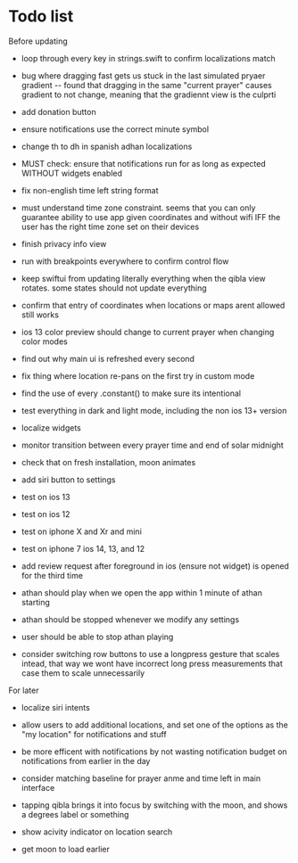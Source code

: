 #  Todo list 
Before updating 
- loop through every key in strings.swift to confirm localizations match 
- bug where dragging fast gets us stuck in the last simulated pryaer gradient -- found that dragging in the same "current prayer" causes gradient to not change, meaning that the gradiennt view is the culprti
- add donation button
- ensure notifications use the correct minute symbol

- change th to dh in spanish adhan localizations

- MUST check: ensure that notifications run for as long as expected WITHOUT widgets enabled
- fix non-english time left string format

- must understand time zone constraint. seems that you can only guarantee ability to use app given coordinates and without wifi IFF the user has the right time zone set on their devices
- finish privacy info view



- run with breakpoints everywhere to confirm control flow 
- keep swiftui from updating literally everything when the qibla view rotates. some states should not update everything 
- confirm that entry of coordinates when locations or maps arent allowed still works
- ios 13 color preview should change to current prayer when changing color modes
- find out why main ui is refreshed every second
- fix thing where location re-pans on the first try in custom mode 
- find the use of every .constant() to make sure its intentional
- test everything in dark and light mode, including the non ios 13+ version
- localize widgets
- monitor transition between every prayer time and end of solar midnight
- check that on fresh installation, moon animates
- add siri button to settings
- test on ios 13 
- test on ios 12 
- test on iphone X and Xr and mini 
- test on iphone 7 ios 14, 13, and 12
- add review request after foreground in ios (ensure not widget) is opened for the third time
- athan should play when we open the app within 1 minute of athan starting 
- athan should be stopped whenever we modify any settings 
- user should be able to stop athan playing 
- consider switching row buttons to use a longpress gesture that scales intead, that way we wont have incorrect long press measurements that case them to scale unnecessarily

For later 
- localize siri intents
- allow users to add additional locations, and set one of the options as the "my location" for notifications and stuff
- be more efficent with notifications by not wasting notification budget on notifications from earlier in the day 
- consider matching baseline for prayer anme and time left in main interface
- tapping qibla brings it into focus by switching with the moon, and shows a degrees label or something
- show acivity indicator on location search 



- get moon to load earlier 
